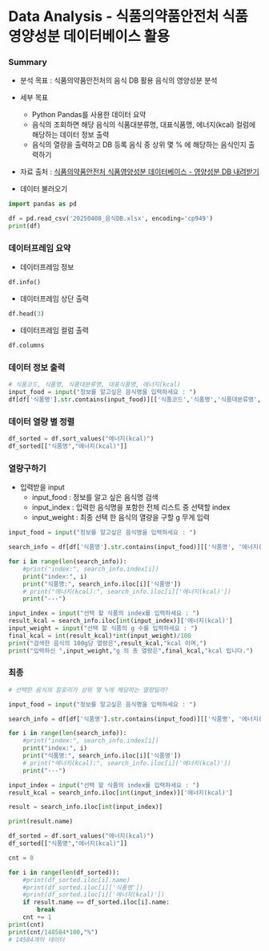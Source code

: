 # Data Analysis - 식품의약품안전처 식품영양성분 데이터베이스 활용

### Summary

- 분석 목표 : 식품의약품안전처의 음식 DB 활용 음식의 영양성분 분석

- 세부 목표

  - Python Pandas를 사용한 데이터 요약
  - 음식의 조회하면 해당 음식의 식품대분류명, 대표식품명, 에너지(kcal) 컬럼에 해당하는 데이터 정보 출력
  - 음식의 열량을 출력하고 DB 등록 음식 중 상위 몇 % 에 해당하는 음식인지 출력하기

- 자료 출처 : [식품의약품안전처 식품영양성분 데이터베이스 - 영양성분 DB 내려받기](https://various.foodsafetykorea.go.kr/nutrient/general/down/historyList.do)

- 데이터 불러오기

```py
import pandas as pd

df = pd.read_csv('20250408_음식DB.xlsx', encoding='cp949')
print(df)
```

### 데이터프레임 요약

- 데이터프레임 정보

```py
df.info()
```

- 데이터프레임 상단 출력

```py
df.head(3)
```

- 데이터프레임 컬럼 출력

```py
df.columns
```

### 데이터 정보 출력

```py
# 식품코드, 식품명, 식품대분류명, 대표식품명, 에너지(kcal)
input_food = input("정보를 알고싶은 음식명을 입력하세요 : ")
df[df['식품명'].str.contains(input_food)][['식품코드','식품명','식품대분류명','대표식품명','에너지(kcal)']]
```

### 데이터 열량 별 정렬

```py
df_sorted = df.sort_values("에너지(kcal)")
df_sorted[["식품명","에너지(kcal)"]]
```

### 열량구하기

- 입력받을 input
  - input_food : 정보를 알고 싶은 음식명 검색
  - input_index : 입력한 음식명을 포함한 전체 리스트 중 선택할 index
  - input_weight : 최종 선택 한 음식의 열량을 구할 g 무게 입력

```py
input_food = input("정보를 알고싶은 음식명을 입력하세요 : ")

search_info = df[df['식품명'].str.contains(input_food)][['식품명', '에너지(kcal)']]

for i in range(len(search_info)):
    #print("index:", search_info.index[i])
    print("index:", i)
    print("식품명:", search_info.iloc[i]['식품명'])
    # print("에너지(kcal):", search_info.iloc[i]['에너지(kcal)'])
    print("---")

input_index = input("선택 할 식품의 index를 입력하세요 : ")
result_kcal = search_info.iloc[int(input_index)]['에너지(kcal)']
input_weight = input("선택 할 식품의 g 수를 입력하세요 : ")
final_kcal = int(result_kcal)*int(input_weight)/100
print("검색한 음식의 100g당 열량은",result_kcal,"kcal 이며,")
print("입력하신 ",input_weight,"g 의 총 열량은",final_kcal,"kcal 입니다.")
```

### 최종

```py
# 선택한 음식의 칼로리가 상위 몇 %에 해당하는 열량일까?

input_food = input("정보를 알고싶은 음식명을 입력하세요 : ")

search_info = df[df['식품명'].str.contains(input_food)][['식품명', '에너지(kcal)']]

for i in range(len(search_info)):
    #print("index:", search_info.index[i])
    print("index:", i)
    print("식품명:", search_info.iloc[i]['식품명'])
    # print("에너지(kcal):", search_info.iloc[i]['에너지(kcal)'])
    print("---")

input_index = input("선택 할 식품의 index를 입력하세요 : ")
result_kcal = search_info.iloc[int(input_index)]['에너지(kcal)']

result = search_info.iloc[int(input_index)]

print(result.name)

df_sorted = df.sort_values("에너지(kcal)")
df_sorted[["식품명","에너지(kcal)"]]

cnt = 0

for i in range(len(df_sorted)):
    #print(df_sorted.iloc[i].name)
    #print(df_sorted.iloc[i]['식품명'])
    #print(df_sorted.iloc[i]['에너지(kcal)'])
    if result.name == df_sorted.iloc[i].name:
        break
    cnt += 1
print(cnt)
print(cnt/148584*100,"%")
# 14584개의 데이터

```
